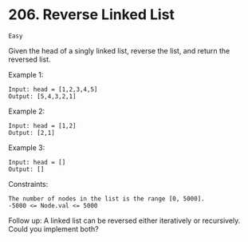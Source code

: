 # 206. Reverse Linked List

`Easy`

Given the head of a singly linked list, reverse the list, and return the reversed list.

Example 1:

```note
Input: head = [1,2,3,4,5]
Output: [5,4,3,2,1]
```

Example 2:

```note
Input: head = [1,2]
Output: [2,1]
```

Example 3:

```note
Input: head = []
Output: []
```

Constraints:

```note
The number of nodes in the list is the range [0, 5000].
-5000 <= Node.val <= 5000
```

Follow up: A linked list can be reversed either iteratively or recursively. Could you implement both?
